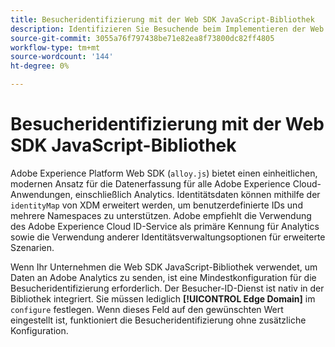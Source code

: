```yaml
---
title: Besucheridentifizierung mit der Web SDK JavaScript-Bibliothek
description: Identifizieren Sie Besuchende beim Implementieren der Web SDK JavaScript-Bibliothek korrekt.
source-git-commit: 3055a76f797438be71e82ea8f73800dc82ff4805
workflow-type: tm+mt
source-wordcount: '144'
ht-degree: 0%

---
```


# Besucheridentifizierung mit der Web SDK JavaScript-Bibliothek

Adobe Experience Platform Web SDK (`alloy.js`) bietet einen einheitlichen, modernen Ansatz für die Datenerfassung für alle Adobe Experience Cloud-Anwendungen, einschließlich Analytics. Identitätsdaten können mithilfe der `identityMap` von XDM erweitert werden, um benutzerdefinierte IDs und mehrere Namespaces zu unterstützen. Adobe empfiehlt die Verwendung des Adobe Experience Cloud ID-Service als primäre Kennung für Analytics sowie die Verwendung anderer Identitätsverwaltungsoptionen für erweiterte Szenarien.

Wenn Ihr Unternehmen die Web SDK JavaScript-Bibliothek verwendet, um Daten an Adobe Analytics zu senden, ist eine Mindestkonfiguration für die Besucheridentifizierung erforderlich. Der Besucher-ID-Dienst ist nativ in der Bibliothek integriert. Sie müssen lediglich **[!UICONTROL Edge Domain]** im `configure` festlegen. Wenn dieses Feld auf den gewünschten Wert eingestellt ist, funktioniert die Besucheridentifizierung ohne zusätzliche Konfiguration.
